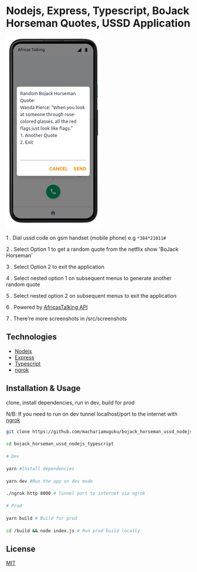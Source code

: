 # Nodejs, Express, Typescript, BoJack Horseman Quotes, USSD Application

[![Project Screenshot-1][product-screenshot-1]](http://www.muguku.co.ke/)

1 . Dial ussd code on gsm handset (mobile phone) e.g `*384*21011#`

2 . Select Option 1 to get a random quote from the netflix show 'BoJack Horseman'

3 . Select Option 2 to exit the application

4 . Select nested option 1 on subsequent menus to generate another random quote

5 . Select nested option 2 on subsequent menus to exit the application

6 . Powered by [AfricasTalking API](https://africastalking.com/)

7 . There're more screenshots in /src/screenshots

## Technologies

- [Nodejs](https://nodejs.org/)
- [Express](https://expressjs.com/)
- [Typescript](https://www.typescriptlang.org/)
- [ngrok](https://ngrok.com/)

## Installation & Usage

clone, install dependencies, run in dev, build for prod

N/B: If you need to run on dev tunnel localhost/port to the internet with [ngrok](https://ngrok.com/)

```bash
git clone https://github.com/machariamuguku/bojack_horseman_ussd_nodejs_typescript.git

cd bojack_horseman_ussd_nodejs_typescript

# Dev

yarn #Install dependencies

yarn dev #Run the app on dev mode

./ngrok http 8000 # Tunnel port to internet via ngrok

# Prod

yarn build # Build for prod

cd /build && node index.js # Run prod build locally
```

## License

[MIT](https://choosealicense.com/licenses/mit/)

[product-screenshot-1]: src/screenshots/3.png
